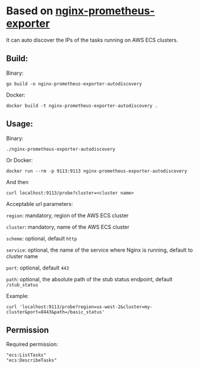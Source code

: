# Based on [nginx-prometheus-exporter](https://github.com/nginxinc/nginx-prometheus-exporter)

It can auto discover the IPs of the tasks running on AWS ECS clusters.

## Build:
Binary:
```
go build -o nginx-prometheus-exporter-autodiscovery
```
Docker:
```
docker build -t nginx-prometheus-exporter-autodiscovery .
```

## Usage:
Binary:
```
./nginx-prometheus-exporter-autodiscovery
```
Or Docker:
```
docker run --rm -p 9113:9113 nginx-prometheus-exporter-autodiscovery
```
And then
```
curl localhost:9113/probe?cluster=<cluster name>
```
Acceptable url parameters:

`region`: mandatory, region of the AWS ECS cluster

`cluster`: mandatory, name of the AWS ECS cluster

`scheme`: optional, default `http`

`service`: optional, the name of the service where Nginx is running, default to cluster name

`port`: optional, default `443`

`path`: optional, the absolute path of the stub status endpoint, default `/stub_status`

Example:

```
curl 'localhost:9113/probe?region=us-west-2&cluster=my-cluster&port=8443&path=/basic_status'
```

## Permission

Required permission:

```
"ecs:ListTasks"
"ecs:DescribeTasks"
```
